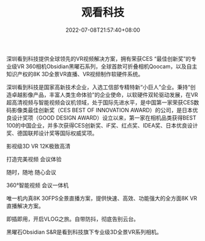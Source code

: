 ﻿---
weight: 
title: "观看科技"
description: "深圳看到科技提供全球领先的VR视频解决方案，拥有荣获CES “最佳创新奖”的专业级VR 360相机Obsidian黑曜石系列，全球首款可折叠相机Qoocam，以及自主知识产权的8K 3D全景VR直播、VR视频制作软硬件系统。"
date: 2022-07-08T21:57:40+08:00
lastmod: 2022-07-08T16:45:40+08:00
draft: false
authors: ["MineW"]
featuredImage: "332.jpg"
link: "https://www.kandaovr.com/zh/index.html"
tags: ["观看科技","AR/VR/MR/XR"]
categories: ["navigation"]
navigation: ["AR/VR/MR/XR"]
lightgallery: true
toc: true
pinned: false
recommend: false
recommend1: false
---
深圳看到科技提供全球领先的VR视频解决方案，拥有荣获CES “最佳创新奖”的专业级VR 360相机Obsidian黑曜石系列，全球首款可折叠相机Qoocam，以及自主知识产权的8K 3D全景VR直播、VR视频制作软硬件系统。

深圳看到科技是国家高新技术企业，入选工信部专精特新“小巨人”企业。秉持“创造卓越影像产品，丰富人类生命体验”的企业使命，以软硬件双轮驱动发展，在VR超高清视频与智能视频会议机领域，处于国际先进水平，是中国第一家荣获CES数码影像类最佳创新奖（CES BEST OF INNOVATION AWARD）的公司，是日本优良设计奖项（GOOD DESIGN AWARD）设立以来，第一家在相机品类获得BEST 100的中国企业，并多次获得CES创新奖、iF奖、红点奖、IDEA奖、日本优良设计奖、德国联邦设计奖等国际权威奖项。

影视级3D VR 12K极致高清

打造完美视频 会议体验

随时，随地 随心会议

360°智能视频 会议一体机

唯一机内真8K 30FPS全景直播方案，提供快速、高效、功能强大的全方面8K VR直播解决方案。

即插即用，开启VLOG之旅。自带防抖，彻底告别云台。

黑曜石Obsidian S&R是看到科技旗下专业级3D全景VR系列相机。